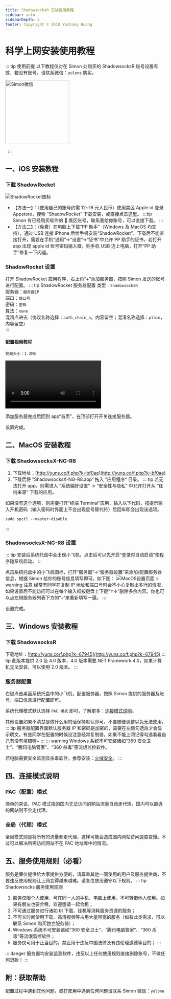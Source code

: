 ```yaml
---
title: ShadowsocksR 安装使用教程
sidebar: auto
sidebarDepth: 2
footer: Copyright © 2018 Yuzhang Huang
---
```


# 科学上网安装使用教程

::: tip 使用前提
以下教程仅对在 Simon 处购买的 ShadowsocksR 账号设置有效，若没有账号，请联系微信：`yulone` 购买。

<img src="/img/201808/wechat-simon.jpg" alt="Simon微信" width=200>

&nbsp;
:::

## 一、iOS 安装教程

### 下载 ShadowRocket

<img src="/img/201808/ss-ios-1.jpg" alt="ShadowRocket图标" class="appIcon">

- 【方法一】：（使用自己的账号约需 12~18 元人民币）使用美区 Apple id 登录 Appstore，搜索 “ShadowRocket” 下载安装，或直接点击[这里](https://itunes.apple.com/us/app/shadowrocket/id932747118?mt=8)。
  :::tip
  Simon 有已经购买软件的  美区账号，联系我给你账号，可以直接下载。
  :::
- 【方法二】：（免费）在电脑上下载“PP 助手”（Windows 及 MacOS 均支持），通过 USB 连接 iPhone 后给手机安装“ShadowRocket”。下载后不能直接打开，需要在手机“通用”->“设置”->“证书”中允许 PP 助手的证书，若打开 app 出现 apple id 账号密码输入框，则手机 USB 连上电脑，打开“PP 助手”修复一下闪退。

### ShadowRocket 设置

打开 ShadowRocket 应用程序，右上角“+”添加服务器，按照 Simon 发送的账号进行配置。
::: tip ShadowRocket 服务器配置
类型：`ShadowsocksR`<br />
服务器：`服务器IP`<br />
端口：`端口号`<br />
密码：`密码`<br />
算法：`none`<br />
混淆点进去（协议名称选择：`auth_chain_a`，内容留空；混淆名称选择：`plain`，内容留空）<br />
:::

#### 配置视频教程

`视频大小：1.2MB`

<video src="/img/201808/ss-ios-config.mp4" controls="controls"></video>

添加服务器完成后回到 app“首页”，在顶部打开开关连接服务器。

设置完成。

## 二、MacOS 安装教程

### 下载 ShadowsocksX-NG-R8

1. 下载地址：[http://yuns.co/f.php?k=bf0ae](http://yuns.co/f.php?k=bf0ae)
2. 下载后将 ”ShadowsocksX-NG-R8.app“ 拖入 ”应用程序“ 目录。
   ::: tip
   若无法打开 app，则需进入 ”系统偏好设置“ -> “安全性与隐私” 中允许打开从 “任何来源” 下载的应用。

如果没有这个选项，则需要打开“终端 Terminal”应用，输入以下代码，按提示输入开机密码（输入密码时界面上不会出现星号替代符）后回车即会出现该选项。

```
sudo spctl --master-disable
```

:::

### ShadowsocksX-NG-R8 设置

::: tip
安装后系统托盘中会出现小飞机，点击后可以先开启“登录时自动启动”使程序随系统启动。
:::

点击系统托盘中的小飞机图标，打开“服务器”->“服务器设置”来添加/配置服务器信息，根据 Simon 给你的账号信息填写即可。如下图：
![MacOS设置页面](/img/201808/ss-mac-1.jpg)
::: warning 注意
经常有同学在复制 IP 地址和端口号时会不小心复制出多行的情况，如果设置后不能访问可以在每个输入框按键盘上下键”↑↓“删除多余内容。你也可以点左侧服务器列表下方的”+“来重新填写一遍。
:::

设置完成。

## 三、Windows 安装教程

### 下载 ShadowsocksR

下载地址：[http://yuns.co/f.php?k=67945](http://yuns.co/f.php?k=67945)
::: tip
此版本提供 2.0 及 4.0 版本，4.0 版本需要.NET Framework 4.0，如果计算机无法安装，可以使用 2.0 版本。
:::

### 服务器配置

右键点击桌面系统托盘中的小飞机，配置服务器，按照 Simon 提供的服务器及账号、端口信息进行配置即可。

系统代理模式默认选择 `PAC 模式` 即可，了解更多：[连接模式说明](#四、连接模式说明)。

其他设置如果不清楚是做什么用的话保持默认即可，不要随便调整以免无法使用。
::: tip
服务器配置界面默认服务器 IP 和密码是加密的，需要在左侧勾选后才会显示明文。有些同学在配置的时候没注意经常复制错，如果不能上网记得勾选看看自己有没有填错喔~
:::
::: warning
Windows 系统不可安装诸如“360 安全卫士”、“腾讯电脑管家”、“360 杀毒”等流氓监控软件。

若电脑需要安全监测及杀毒软件，推荐安装：[火绒安全](https://www.huorong.cn)。
:::

## 四、连接模式说明

### PAC（配置）模式

简单的来说，PAC 模式指的国内无法访问的网站流量自动走代理，国内可以直连的网站则不会走代理。

### 全局（代理）模式

全局模式则是将所有的流量都走代理，这样可能会造成国内网站访问速度变慢。不过可以解决所需访问网站不在 PAC 地址库中的情况。

## 五、服务使用规则（必看）

服务是廉价提供给大家提供方便的，请尊重其他一同使用的用户及服务提供商，不要违反使用规则让上网变得越来越难。请各位使用遵守以下规则。
::: tip Shadowsocks 服务使用规则

1. 服务仅限个人使用，可在同一人的手机、电脑上使用，不可转借他人使用。如果有朋友也要合租，欢迎邀请一起合租；
2. 不可通过服务进行诸如 bt 下载、挂机等消耗服务资源的服务；
3. 不可长时间使用下载、高清视频等占用大量带宽的服务（如有此类需求，可以联系 Simon 购买独立服务器）；
4. Windows 系统不可安装诸如“360 安全卫士”、“腾讯电脑管家”、“360 杀毒”等流氓监控软件；
5. 服务仅可用于正当目的，禁止用于违反中国法律及有违伦理道德等目的；
   :::

::: danger
服务器均安装监测软件，违反以上任何使用规则直接删除账号，不做任何退款！
:::

## 附：获取帮助

配置过程中遇到其他问题，或在使用中遇到任何问题请联系 Simon 微信：`yulone`
